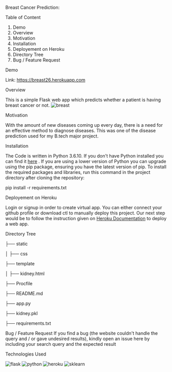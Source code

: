 Breast Cancer Prediction:

Table of Content
1. Demo
2. Overview
3. Motivation
4. Installation
5. Deployement on Heroku
6. Directory Tree
7. Bug / Feature Request

Demo

Link: https://breast26.herokuapp.com 


Overview

This is a simple Flask web app which predicts whether a patient is having breast cancer or not. 
![breast](https://user-images.githubusercontent.com/36689965/117625708-eb3ec380-b193-11eb-9683-f8263fd97017.JPG)

Motivation

With the amount of new diseases coming up every day, there is a need for an effective method to diagnose diseases.  This was one of the disease prediction used for my B.tech major project. 

Installation

The Code is written in Python 3.6.10. If you don't have Python installed you can find it [here](https://www.python.org) . If you are using a lower version of Python you can upgrade using the pip package, ensuring you have the latest version of pip. To install the required packages and libraries, run this command in the project directory after cloning the repository:


pip install -r requirements.txt

Deployement on Heroku

Login or signup in order to create virtual app. You can either connect your github profile or download ctl to manually deploy this project.
Our next step would be to follow the instruction given on [Heroku Documentation](https://devcenter.heroku.com/articles/getting-started-with-python)  to deploy a web app.


Directory Tree

├── static 

 │   ├── css
 
├── template

 │   ├── kidney.html
 
├── Procfile

├── README.md

├── app.py 

├── kidney.pkl

├── requirements.txt
 

Bug / Feature Request
If you find a bug (the website couldn't handle the query and / or gave undesired results), kindly open an issue here by including your search query and the expected result 

Technologies Used

![flask](https://user-images.githubusercontent.com/36689965/117563372-0ab9eb80-b0c3-11eb-9a6d-52962fd46e07.png)  ![python](https://user-images.githubusercontent.com/36689965/117563454-97fd4000-b0c3-11eb-866b-3929f09b6cbc.jpg)
![heroku](https://user-images.githubusercontent.com/36689965/117563393-2ae9aa80-b0c3-11eb-9731-2c681ca645d6.png) ![sklearn](https://user-images.githubusercontent.com/36689965/117563487-e1e62600-b0c3-11eb-83bb-e6cb104408f2.png)

